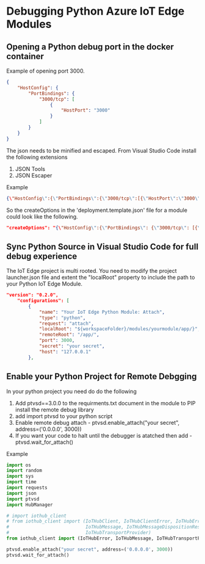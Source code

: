 # Debugging Python Azure IoT Edge Modules

## Opening a Python debug port in the docker container

Example of opening port 3000.

```json
{
    "HostConfig": {
        "PortBindings": {
            "3000/tcp": [
                {
                    "HostPort": "3000"
                }
            ]
        }
    }
}
```

The json needs to be minified and escaped. From Visual Studio Code install the following extensions

1. JSON Tools
2. JSON Escaper

Example

```json
{\"HostConfig\":{\"PortBindings\":{\"3000/tcp\":[{\"HostPort\":\"3000\"}]}}}
```

So the createOptions in the 'deployment.template.json' file for a module could look like the following.

```json
"createOptions": "{\"HostConfig\":{\"PortBindings\": {\"3000/tcp\": [{\"HostPort\": \"3000\"}]}}}"
```

## Sync Python Source in Visual Studio Code for full debug experience

The IoT Edge project is multi rooted. You need to modify the project launcher.json file and extent the "localRoot" property to include the path to your Python IoT Edge Module.

```json
"version": "0.2.0",
    "configurations": [
        {
            "name": "Your IoT Edge Python Module: Attach",
            "type": "python",
            "request": "attach",
            "localRoot": "${workspaceFolder}/modules/yourmodule/app/}",
            "remoteRoot": "/app/",
            "port": 3000,
            "secret": "your secret",
            "host": "127.0.0.1"
        },
```

## Enable your Python Project for Remote Debgging

In your python project you need do do the following

1. Add ptvsd==3.0.0 to the requirments.txt document in the module to PIP install the remote debug library
2. add import ptvsd to your python script
3. Enable remote debug attach - ptvsd.enable_attach("your secret", address=('0.0.0.0', 3000))
4. If you want your code to halt until the debugger is atatched then add - ptvsd.wait_for_attach()

Example

```python
import os
import random
import sys
import time
import requests
import json
import ptvsd
import HubManager

# import iothub_client
# from iothub_client import (IoTHubClient, IoTHubClientError, IoTHubError,
#                            IoTHubMessage, IoTHubMessageDispositionResult,
#                            IoTHubTransportProvider)
from iothub_client import (IoTHubError, IoTHubMessage, IoTHubTransportProvider)

ptvsd.enable_attach("your secret", address=('0.0.0.0', 3000))
ptvsd.wait_for_attach()
```